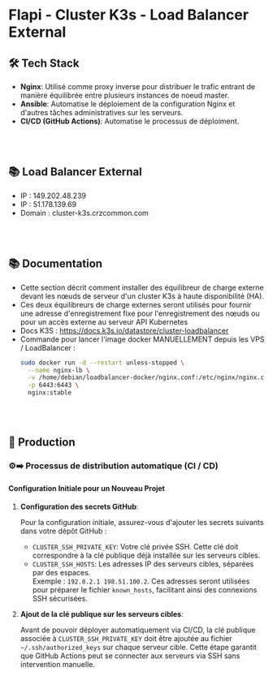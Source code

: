 # Flapi - Cluster K3s - Load Balancer External

## 🛠 Tech Stack

- **Nginx**: Utilisé comme proxy inverse pour distribuer le trafic entrant de manière équilibrée entre plusieurs instances de noeud master.
- **Ansible**: Automatise le déploiement de la configuration Nginx et d'autres tâches administratives sur les serveurs.
- **CI/CD (GitHub Actions)**: Automatise le processus de déploiment.

<br /><br />


## 📚 Load Balancer External
- IP : 149.202.48.239
- IP : 51.178.139.69
- Domain : cluster-k3s.crzcommon.com
  
<br /><br />


## 📚 Documentation
- Cette section décrit comment installer des équilibreur de charge externe devant les nœuds de serveur d'un cluster K3s à haute disponibilité (HA).
- Ces deux équilibreurs de charge externes seront utilisés pour fournir une adresse d'enregistrement fixe pour l'enregistrement des nœuds ou pour un accès externe au serveur API Kubernetes
- Docs K3S : https://docs.k3s.io/datastore/cluster-loadbalancer
- Commande pour lancer l'image docker MANUELLEMENT depuis les VPS / LoadBalancer :
  ```bash
  sudo docker run -d --restart unless-stopped \
    --name nginx-lb \
    -v /home/debian/loadbalancer-docker/nginx.conf:/etc/nginx/nginx.conf \
    -p 6443:6443 \
    nginx:stable
  ```

<br /><br />


## 🚀 Production

### ⚙️➡️ Processus de distribution automatique (CI / CD)
#### Configuration Initiale pour un Nouveau Projet

1. **Configuration des secrets GitHub**:

   Pour la configuration initiale, assurez-vous d'ajouter les secrets suivants dans votre dépôt GitHub :

   - `CLUSTER_SSH_PRIVATE_KEY`: Votre clé privée SSH. Cette clé doit correspondre à la clé publique déjà installée sur les serveurs cibles.
   - `CLUSTER_SSH_HOSTS`: Les adresses IP des serveurs cibles, séparées par des espaces. <br />
   Exemple : `192.0.2.1 198.51.100.2`. Ces adresses seront utilisées pour préparer le fichier `known_hosts`, facilitant ainsi des connexions SSH sécurisées.

2. **Ajout de la clé publique sur les serveurs cibles**:

   Avant de pouvoir déployer automatiquement via CI/CD, la clé publique associée à `CLUSTER_SSH_PRIVATE_KEY` doit être ajoutée au fichier `~/.ssh/authorized_keys` sur chaque serveur cible. Cette étape garantit que GitHub Actions peut se connecter aux serveurs via SSH sans intervention manuelle.
